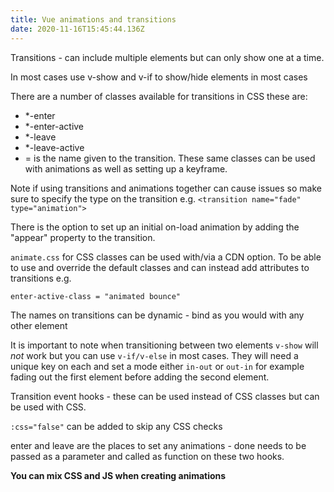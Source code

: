```yaml
---
title: Vue animations and transitions
date: 2020-11-16T15:45:44.136Z
---
```

Transitions - can include multiple elements but can only show one at a time.

In most cases use v-show and v-if to show/hide elements in most cases

There are a number of classes available for transitions in CSS these are:

* \*-enter
* \*-enter-active
* \*-leave
* \*-leave-active
* \= is the name given to the transition. These same classes can be used with animations as well as setting up a keyframe.

Note if using transitions and animations together can cause issues so make sure to specify the type on the transition e.g. `<transition name="fade" type="animation">`

There is the option to set up an initial on-load animation by adding the "appear" property to the transition.

`animate.css` for CSS classes can be used with/via a CDN option. To be able to use and override the default classes and can instead add attributes to transitions e.g.
```
enter-active-class = "animated bounce"
```

The names on transitions can be dynamic - bind as you would with any other element

It is important to note when transitioning between two elements `v-show` will *not* work but you can use `v-if/v-else` in most cases. They will need a unique key on each and set a mode either `in-out` or `out-in` for example fading out the first element before adding the second element.

Transition event hooks - these can be used instead of CSS classes but can be used with CSS.

`:css="false"` can be added to skip any CSS checks

enter and leave are the places to set any animations -  done needs to be passed as a parameter and called as function on these two hooks.

**You can mix CSS and JS when creating animations**